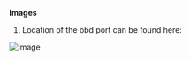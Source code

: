 **Images** 

1. Location of the obd port can be found here:
   
![image](https://github.com/5neophytes/research/assets/130251489/4510632c-aa12-46da-9af4-a0794850072a)

